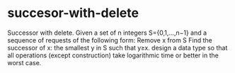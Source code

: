 # succesor-with-delete
Successor with delete. Given a set of n integers S={0,1,...,n−1} and a sequence of requests of the following form:  Remove x from S Find the successor of x: the smallest y in S such that y≥x. design a data type so that all operations (except construction) take logarithmic time or better in the worst case.
